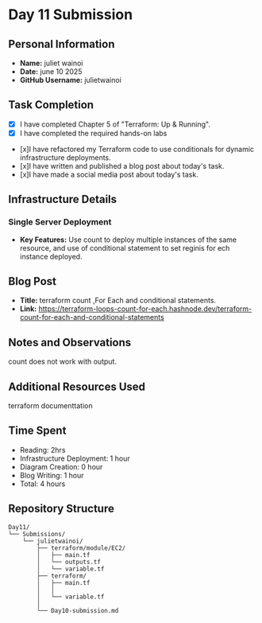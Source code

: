# Day 11 Submission

## Personal Information
- **Name:** juliet wainoi
- **Date:** june 10 2025
- **GitHub Username:** julietwainoi

## Task Completion
 - [x] I have completed Chapter 5 of "Terraform: Up & Running".
 - [x] I have completed the required hands-on labs
 - [x]I have refactored my Terraform code to use conditionals for dynamic infrastructure deployments.
- [x]I have written and published a blog post about today's task.
- [x]I have made a social media post about today's task.




## Infrastructure Details

### Single Server Deployment

- **Key Features:** Use count to deploy multiple instances of the same resource, and use of conditional statement to set reginis for ech instance deployed.

## Blog Post
- **Title:** terraform count ,For Each and conditional statements.
- **Link:** https://terraform-loops-count-for-each.hashnode.dev/terraform-count-for-each-and-conditional-statements



## Notes and Observations
count does not work with output.

## Additional Resources Used
terraform documenttation

## Time Spent
- Reading: 2hrs
- Infrastructure Deployment: 1 hour
- Diagram Creation: 0 hour
- Blog Writing: 1 hour
- Total: 4 hours

## Repository Structure
```
Day11/
└── Submissions/
    └── julietwainoi/
        ├── terraform/module/EC2/
        │   ├── main.tf
        │   └── outputs.tf
        │   └── variable.tf
        ├── terraform/
        │   ├── main.tf
        │   │  
        │   └── variable.tf
        │ 
        └── Day10-submission.md
``` 



